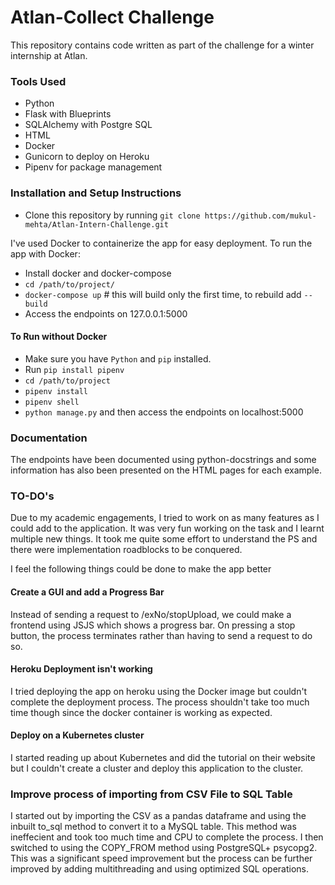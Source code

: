 # Atlan-Collect Challenge

This repository contains code written as part of the challenge for a winter internship at Atlan. 


### Tools Used

* Python 
* Flask with Blueprints
* SQLAlchemy with Postgre SQL
* HTML
* Docker
* Gunicorn to deploy on Heroku
* Pipenv for package management 

### Installation and Setup Instructions

* Clone this repository by running `git clone https://github.com/mukul-mehta/Atlan-Intern-Challenge.git`

I've used Docker to containerize the app for easy deployment. To run the app with Docker:

* Install docker and docker-compose
* `cd /path/to/project/`
* `docker-compose up`  # this will build only the first time, to rebuild add `--build`
* Access the endpoints on 127.0.0.1:5000

#### To Run without Docker
* Make sure you have `Python` and `pip` installed. 
* Run `pip install pipenv`
* `cd /path/to/project`
* `pipenv install`
* `pipenv shell`
* `python manage.py` and then access the endpoints on localhost:5000

### Documentation

The endpoints have been documented using python-docstrings and some information has also been presented on the HTML pages for each example.

### TO-DO's

Due to my academic engagements, I tried to work on as many features as I could add to the application. It was very fun working on the task and I learnt multiple new things. It took me quite some effort to understand the PS and there were implementation roadblocks to be conquered. 

I feel the following things could be done to make the app better

#### Create a GUI and add a Progress Bar

Instead of sending a request to /exNo/stopUpload, we could make a frontend using JSJS which shows a progress bar. On pressing a stop button, the process terminates rather than having to send a request to do so. 

#### Heroku Deployment isn't working
I tried deploying the app on heroku using the Docker image but couldn't complete the deployment process. The process shouldn't take too much time though since the docker container is working as expected. 

#### Deploy on a Kubernetes cluster

I started reading up about Kubernetes and did the tutorial on their website but I couldn't create a cluster and deploy this application to the cluster. 

### Improve process of importing from CSV File to SQL Table
I started out by importing the CSV as a pandas dataframe and using the inbuilt to_sql method to convert it to a MySQL table. This method was ineffecient and took too much time and CPU to complete the process. I then switched to using the COPY_FROM method using PostgreSQL+ psycopg2. This was a significant speed improvement but the process can be further improved by adding multithreading and using optimized SQL operations. 

